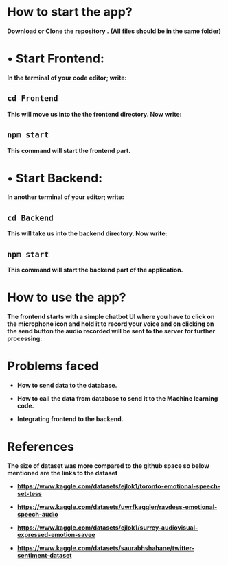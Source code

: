 # **How to start the app?**

**Download or Clone the repository .**
**(All files should be in the same folder)**

# **•	Start Frontend:**
**In the terminal of your code editor; write:**
## **`cd Frontend`**
**This will move us into the the frontend directory. Now write:**
## **`npm start`**
**This command will start the frontend part.**





# **•	Start Backend:**
**In another terminal of your editor; write:**
## **`cd Backend`**
**This will take us into the backend directory. Now write:**
## **`npm start`**
**This command will start the backend part of the application.**



# **How to use the app?**
**The frontend starts with a simple chatbot UI where you have to click on the microphone icon and hold it to record your voice and on clicking on the send button the audio recorded will be sent to the server for further processing.**


# **Problems faced**

- **How to send data to the database.** 
* **How to call the data from database to send it to the Machine learning code.**
+ **Integrating frontend to the backend.**


# **References**
**The size of dataset was more compared to the github space so below mentioned are the links to the dataset**
- **https://www.kaggle.com/datasets/ejlok1/toronto-emotional-speech-set-tess**
* **https://www.kaggle.com/datasets/uwrfkaggler/ravdess-emotional-speech-audio**
+ **https://www.kaggle.com/datasets/ejlok1/surrey-audiovisual-expressed-emotion-savee**
- **https://www.kaggle.com/datasets/saurabhshahane/twitter-sentiment-dataset**

